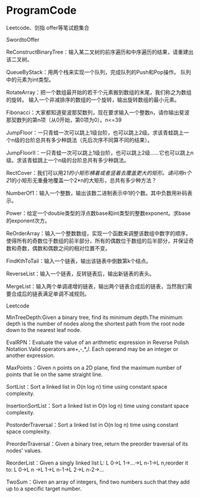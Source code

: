 # ProgramCode
Leetcode、剑指 offer等笔试题集合

SwordtoOffer

ReConstructBinaryTree：输入某二叉树的前序遍历和中序遍历的结果，请重建出该二叉树。

QueueByStack：用两个栈来实现一个队列，完成队列的Push和Pop操作。 队列中的元素为int类型。

RotateArray：把一个数组最开始的若干个元素搬到数组的末尾，我们称之为数组的旋转。 输入一个非减排序的数组的一个旋转，输出旋转数组的最小元素。

Fibonacci：大家都知道斐波那契数列，现在要求输入一个整数n，请你输出斐波那契数列的第n项（从0开始，第0项为0）。n<=39

JumpFloor：一只青蛙一次可以跳上1级台阶，也可以跳上2级。求该青蛙跳上一个n级的台阶总共有多少种跳法（先后次序不同算不同的结果）。

JumpFloorII：一只青蛙一次可以跳上1级台阶，也可以跳上2级……它也可以跳上n级。求该青蛙跳上一个n级的台阶总共有多少种跳法。

RectCover：我们可以用2*1的小矩形横着或者竖着去覆盖更大的矩形。请问用n个2*1的小矩形无重叠地覆盖一个2*n的大矩形，总共有多少种方法？

NumberOf1：输入一个整数，输出该数二进制表示中1的个数。其中负数用补码表示。

Power：给定一个double类型的浮点数base和int类型的整数exponent。求base的exponent次方。

ReOrderArray：输入一个整数数组，实现一个函数来调整该数组中数字的顺序，使得所有的奇数位于数组的前半部分，所有的偶数位于数组的后半部分，并保证奇数和奇数，偶数和偶数之间的相对位置不变。

FindKthToTail：输入一个链表，输出该链表中倒数第k个结点。

ReverseList：输入一个链表，反转链表后，输出新链表的表头。

MergeList：输入两个单调递增的链表，输出两个链表合成后的链表，当然我们需要合成后的链表满足单调不减规则。


Leetcode

MinTreeDepth:Given a binary tree, find its minimum depth.The minimum depth is the number of nodes along the shortest path from the root node down to the nearest leaf node.

EvalRPN：Evaluate the value of an arithmetic expression in Reverse Polish Notation.Valid operators are+,-,*,/. Each operand may be an integer or another expression.

MaxPoints：Given n points on a 2D plane, find the maximum number of points that lie on the same straight line.

SortList：Sort a linked list in O(n log n) time using constant space complexity.

InsertionSortList：Sort a linked list in O(n log n) time using constant space complexity.

PostorderTraversal：Sort a linked list in O(n log n) time using constant space complexity.

PreorderTraversal：Given a binary tree, return the preorder traversal of its nodes' values.

ReorderList：Given a singly linked list L: L 0→L 1→…→L n-1→L n,reorder it to: L 0→L n →L 1→L n-1→L 2→L n-2→…

TwoSum：Given an array of integers, find two numbers such that they add up to a specific target number.